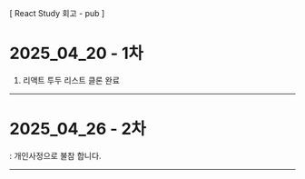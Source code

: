 [ React Study 회고 - pub ]

# 2025_04_20 - 1차

1. 리액트 투두 리스트 클론 완료

---

# 2025_04_26 - 2차

: 개인사정으로 불참 합니다.

---
